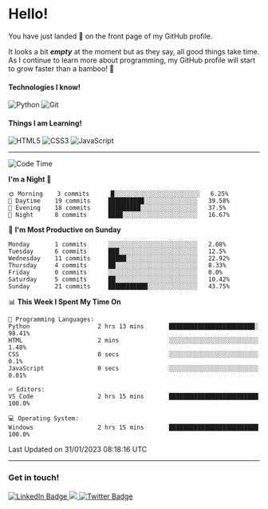 # Hello!

You have just landed 🛬 on the front page of my GitHub profile.

It looks a bit ***empty*** at the moment but as they say, all good things take time. As I continue to learn more about programming, my GitHub profile will start to grow faster than a bamboo! 🎍 

#### Technologies I know!

![Python](https://img.shields.io/badge/python-3670A0?style=for-the-badge&logo=python&logoColor=ffdd54)
![Git](https://img.shields.io/badge/git-%23F05033.svg?style=for-the-badge&logo=git&logoColor=white)

#### Things I am Learning!

![HTML5](https://img.shields.io/badge/html5-%23E34F26.svg?style=for-the-badge&logo=html5&logoColor=white)
![CSS3](https://img.shields.io/badge/css3-%231572B6.svg?style=for-the-badge&logo=css3&logoColor=white)
![JavaScript](https://img.shields.io/badge/javascript-%23323330.svg?style=for-the-badge&logo=javascript&logoColor=%23F7DF1E)

<hr size="2" noshade="0">

<!--START_SECTION:waka-->
![Code Time](http://img.shields.io/badge/Code%20Time-15%20hrs%201%20min-blue)

**I'm a Night 🦉** 

```text
🌞 Morning    3 commits      █░░░░░░░░░░░░░░░░░░░░░░░░   6.25% 
🌆 Daytime    19 commits     ██████████░░░░░░░░░░░░░░░   39.58% 
🌃 Evening    18 commits     █████████░░░░░░░░░░░░░░░░   37.5% 
🌙 Night      8 commits      ████░░░░░░░░░░░░░░░░░░░░░   16.67%

```
📅 **I'm Most Productive on Sunday** 

```text
Monday       1 commits      ░░░░░░░░░░░░░░░░░░░░░░░░░   2.08% 
Tuesday      6 commits      ███░░░░░░░░░░░░░░░░░░░░░░   12.5% 
Wednesday    11 commits     █████░░░░░░░░░░░░░░░░░░░░   22.92% 
Thursday     4 commits      ██░░░░░░░░░░░░░░░░░░░░░░░   8.33% 
Friday       0 commits      ░░░░░░░░░░░░░░░░░░░░░░░░░   0.0% 
Saturday     5 commits      ██░░░░░░░░░░░░░░░░░░░░░░░   10.42% 
Sunday       21 commits     ███████████░░░░░░░░░░░░░░   43.75%

```


📊 **This Week I Spent My Time On** 

```text
💬 Programming Languages: 
Python                   2 hrs 13 mins       ████████████████████████░   98.41% 
HTML                     2 mins              ░░░░░░░░░░░░░░░░░░░░░░░░░   1.48% 
CSS                      0 secs              ░░░░░░░░░░░░░░░░░░░░░░░░░   0.1% 
JavaScript               0 secs              ░░░░░░░░░░░░░░░░░░░░░░░░░   0.01%

🔥 Editors: 
VS Code                  2 hrs 15 mins       █████████████████████████   100.0%

💻 Operating System: 
Windows                  2 hrs 15 mins       █████████████████████████   100.0%

```


 Last Updated on 31/01/2023 08:18:16 UTC
<!--END_SECTION:waka-->

<hr size="2" noshade="0">

### Get in touch!

<div id="badges">
  <a href="https://www.linkedin.com/in/amritansh-sharma-7a4251245/">
    <img src="https://img.shields.io/badge/LinkedIn-blue?style=for-the-badge&logo=linkedin&logoColor=white" alt="LinkedIn Badge"/>
  </a>
  <a href="https://www.instagram.com/drowsycoder/">
    <img src="https://img.shields.io/badge/Instagram-%23E4405F.svg?style=for-the-badge&logo=Instagram&logoColor=white"/>
  </a>
  <a href="https://twitter.com/DrowsyCoder">
    <img src="https://img.shields.io/badge/Twitter-blue?style=for-the-badge&logo=twitter&logoColor=white" alt="Twitter Badge"/>
  </a>
</div>
